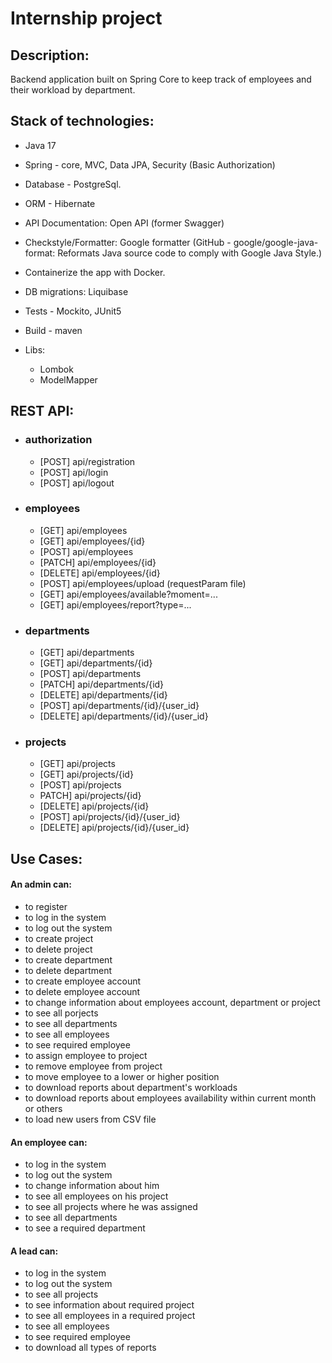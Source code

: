 # Internship project

## Description:
Backend application built on Spring Core to keep track of employees and their workload by department.

## Stack of technologies:
* Java 17

* Spring - core, MVC, Data JPA, Security (Basic Authorization)

* Database - PostgreSql.

* ORM - Hibernate

* API Documentation: Open API (former Swagger)

* Checkstyle/Formatter: Google formatter (GitHub - google/google-java-format: Reformats Java source code to comply with Google Java Style.)

* Containerize the app with Docker.

* DB migrations: Liquibase

* Tests - Mockito, JUnit5

* Build - maven

* Libs:

  * Lombok
  * ModelMapper

## REST API:

* ### authorization
  * [POST] api/registration
  * [POST] api/login
  * [POST] api/logout
* ### employees
  * [GET] api/employees
  * [GET] api/employees/{id}
  * [POST] api/employees
  * [PATCH] api/employees/{id}
  * [DELETE] api/employees/{id}
  * [POST] api/employees/upload (requestParam file)
  * [GET] api/employees/available?moment=...
  * [GET] api/employees/report?type=...

* ### departments
  * [GET] api/departments
  * [GET] api/departments/{id}
  * [POST] api/departments
  * [PATCH] api/departments/{id}
  * [DELETE] api/departments/{id}
  * [POST] api/departments/{id}/{user_id}
  * [DELETE] api/departments/{id}/{user_id}

* ### projects
  * [GET] api/projects
  * [GET] api/projects/{id}
  * [POST] api/projects
  * PATCH] api/projects/{id}
  * [DELETE] api/projects/{id}
  * [POST] api/projects/{id}/{user_id}
  * [DELETE] api/projects/{id}/{user_id}

## Use Cases:

#### An admin can:
* to register
* to log in the system
* to log out the system
* to create project
* to delete project
* to create department
* to delete department
* to create employee account
* to delete employee account
* to change information about employees account, department or project
* to see all porjects
* to see all departments
* to see all employees
* to see required employee
* to assign employee to project
* to remove employee from project
* to move employee to a lower or higher position
* to download reports about department's workloads
* to download reports about employees availability within current month or others
* to load new users from CSV file

#### An employee can:
* to log in the system
* to log out the system
* to change information about him
* to see all employees on his project
* to see all projects where he was assigned
* to see all departments
* to see a required department

#### A lead can:
* to log in the system
* to log out the system
* to see all projects
* to see information about required project
* to see all employees in a required project
* to see all employees
* to see required employee
* to download all types of reports
